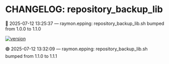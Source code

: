 # CHANGELOG: repository_backup_lib

🔵 2025-07-12 13:25:37 — raymon.epping: repository_backup_lib.sh bumped from 1.0.0 to 1.1.0

[![version](https://img.shields.io/badge/version-1.1.1-red)](https://github.com/raymonepping)

🟣 2025-07-12 13:32:09 — raymon.epping: repository_backup_lib.sh bumped from 1.1.0 to 1.1.1
